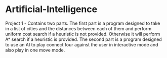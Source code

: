# Artificial-Intelligence

Project 1 - Contains two parts. The first part is a program designed to take in a list of cities and the distances between each of them and perform uniform cost search if a heuristic is not provided. Otherwise it will perform A* search if a heuristic is provided. The second part is a program designed to use an AI to play connect four against the user in interactive mode and also play in one move mode.
